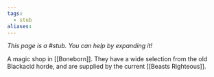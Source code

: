 ```yaml
---
tags:
  - stub
aliases:
---
```


*This page is a #stub. You can help by expanding it!*

A magic shop in [[Boneborn]]. They have a wide selection from the old Blackacid horde, and are supplied by the current [[Beasts Righteous]].
